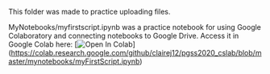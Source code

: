 This folder was made to practice uploading files.

MyNotebooks/myfirstscript.ipynb was a practice notebook for using Google Colaboratory and connecting notebooks to Google Drive. Access it in Google Colab here:
[![Open In Colab](https://colab.research.google.com/assets/colab-badge.svg)] (https://colab.research.google.com/github/clairej12/pgss2020_cslab/blob/master/mynotebooks/myFirstScript.ipynb)
